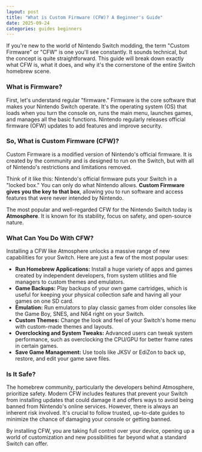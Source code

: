 ```yaml
---
layout: post
title: "What is Custom Firmware (CFW)? A Beginner's Guide"
date: 2025-09-24
categories: guides beginners
---
```


If you're new to the world of Nintendo Switch modding, the term "Custom Firmware" or "CFW" is one you'll see constantly. It sounds technical, but the concept is quite straightforward. This guide will break down exactly what CFW is, what it does, and why it's the cornerstone of the entire Switch homebrew scene.

### What is Firmware?

First, let's understand regular "firmware." Firmware is the core software that makes your Nintendo Switch operate. It's the operating system (OS) that loads when you turn the console on, runs the main menu, launches games, and manages all the basic functions. Nintendo regularly releases official firmware (OFW) updates to add features and improve security.

### So, What is Custom Firmware (CFW)?

Custom Firmware is a modified version of Nintendo's official firmware. It is created by the community and is designed to run on the Switch, but with all of Nintendo's restrictions and limitations removed.

Think of it like this: Nintendo's official firmware puts your Switch in a "locked box." You can only do what Nintendo allows. **Custom Firmware gives you the key to that box**, allowing you to run software and access features that were never intended by Nintendo.

The most popular and well-regarded CFW for the Nintendo Switch today is **Atmosphere**. It is known for its stability, focus on safety, and open-source nature.

### What Can You Do With CFW?

Installing a CFW like Atmosphere unlocks a massive range of new capabilities for your Switch. Here are just a few of the most popular uses:

* **Run Homebrew Applications:** Install a huge variety of apps and games created by independent developers, from system utilities and file managers to custom themes and emulators.
* **Game Backups:** Play backups of your own game cartridges, which is useful for keeping your physical collection safe and having all your games on one SD card.
* **Emulation:** Run emulators to play classic games from older consoles like the Game Boy, SNES, and N64 right on your Switch.
* **Custom Themes:** Change the look and feel of your Switch's home menu with custom-made themes and layouts.
* **Overclocking and System Tweaks:** Advanced users can tweak system performance, such as overclocking the CPU/GPU for better frame rates in certain games.
* **Save Game Management:** Use tools like JKSV or EdiZon to back up, restore, and edit your game save files.

### Is It Safe?

The homebrew community, particularly the developers behind Atmosphere, prioritize safety. Modern CFW includes features that prevent your Switch from installing updates that could damage it and offers ways to avoid being banned from Nintendo's online services. However, there is always an inherent risk involved. It's crucial to follow trusted, up-to-date guides to minimize the chance of damaging your console or getting banned.

By installing CFW, you are taking full control over your device, opening up a world of customization and new possibilities far beyond what a standard Switch can offer.
